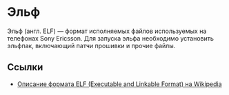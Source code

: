 # Эльф #
Эльф (англ. ELF) — формат исполняемых файлов используемых на телефонах Sony Ericsson. Для запуска эльфа необходимо установить эльфпак, включающий патчи прошивки и прочие файлы.
## Ссылки ##
  * [Описание формата ELF (Executable and Linkable Format) на Wikipedia](http://ru.wikipedia.org/wiki/Executable_and_Linkable_Format)